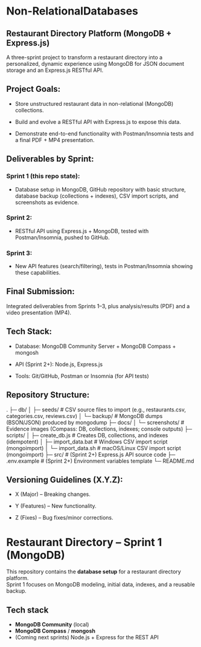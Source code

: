 # Non-RelationalDatabases
## Restaurant Directory Platform (MongoDB + Express.js)

A three-sprint project to transform a restaurant directory into a personalized, dynamic experience using MongoDB for JSON document storage and an Express.js RESTful API.

## Project Goals:

- Store unstructured restaurant data in non-relational (MongoDB) collections.

- Build and evolve a RESTful API with Express.js to expose this data.

- Demonstrate end-to-end functionality with Postman/Insomnia tests and a final PDF + MP4 presentation.

## Deliverables by Sprint:

### Sprint 1 (this repo state):
- Database setup in MongoDB, GitHub repository with basic structure, database backup (collections + indexes), CSV import scripts, and screenshots as evidence.

### Sprint 2:
- RESTful API using Express.js + MongoDB, tested with Postman/Insomnia, pushed to GitHub.

### Sprint 3:
- New API features (search/filtering), tests in Postman/Insomnia showing these capabilities.

## Final Submission:
Integrated deliverables from Sprints 1–3, plus analysis/results (PDF) and a video presentation (MP4).

## Tech Stack:

- Database: MongoDB Community Server + MongoDB Compass + mongosh

- API (Sprint 2+): Node.js, Express.js

- Tools: Git/GitHub, Postman or Insomnia (for API tests)

## Repository Structure:
.
├─ db/
│  ├─ seeds/                # CSV source files to import (e.g., restaurants.csv, categories.csv, reviews.csv)
│  └─ backup/               # MongoDB dumps (BSON/JSON) produced by mongodump
├─ docs/
│  └─ screenshots/          # Evidence images (Compass: DB, collections, indexes; console outputs)
├─ scripts/
│  ├─ create_db.js          # Creates DB, collections, and indexes (idempotent)
│  ├─ import_data.bat       # Windows CSV import script (mongoimport)
│  └─ import_data.sh        # macOS/Linux CSV import script (mongoimport)
├─ src/                     # (Sprint 2+) Express.js API source code
├─ .env.example             # (Sprint 2+) Environment variables template
└─ README.md

## Versioning Guidelines (X.Y.Z):

- X (Major) – Breaking changes.

- Y (Features) – New functionality.

- Z (Fixes) – Bug fixes/minor corrections.

# Restaurant Directory – Sprint 1 (MongoDB)

This repository contains the **database setup** for a restaurant directory platform.  
Sprint 1 focuses on MongoDB modeling, initial data, indexes, and a reusable backup.

## Tech stack
- **MongoDB Community** (local)
- **MongoDB Compass** / **mongosh**
- (Coming next sprints) Node.js + Express for the REST API

